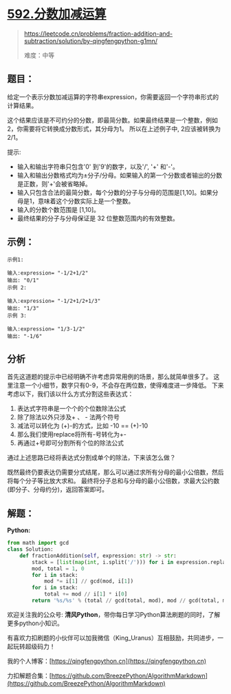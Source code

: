 # [592.分数加减运算](https://leetcode.cn/problems/fraction-addition-and-subtraction/solution/by-qingfengpython-g1mn/)

> https://leetcode.cn/problems/fraction-addition-and-subtraction/solution/by-qingfengpython-g1mn/
>
> 难度：中等

## 题目：
给定一个表示分数加减运算的字符串expression，你需要返回一个字符串形式的计算结果。

这个结果应该是不可约分的分数，即最简分数。如果最终结果是一个整数，例如2，你需要将它转换成分数形式，其分母为1。
所以在上述例子中, 2应该被转换为2/1。

提示:
- 输入和输出字符串只包含'0' 到'9'的数字，以及'/', '+' 和'-'。
- 输入和输出分数格式均为±分子/分母。如果输入的第一个分数或者输出的分数是正数，则'+'会被省略掉。
- 输入只包含合法的最简分数，每个分数的分子与分母的范围是[1,10]。如果分母是1，意味着这个分数实际上是一个整数。
- 输入的分数个数范围是 [1,10]。
- 最终结果的分子与分母保证是 32 位整数范围内的有效整数。


## 示例：

```
示例1:

输入:expression= "-1/2+1/2"
输出: "0/1"
示例 2:

输入:expression= "-1/2+1/2+1/3"
输出: "1/3"
示例 3:

输入:expression= "1/3-1/2"
输出: "-1/6"
```

## 分析
首先这道题的提示中已经明确不许考虑异常用例的场景，那么就简单很多了。
这里注意一个小细节，数字只有0-9，不会存在两位数，使得难度进一步降低。
下来考虑以下，我们该以什么方式分割这些表达式：
1. 表达式字符串是一个个的个位数除法公式
2. 除了除法以外只涉及+ 、 - 法两个符号
3. 减法可以转化为 (+)-的方式，比如 -10 == (+)-10
4. 那么我们使用replace将所有-号转化为+-
5. 再通过+号即可分割所有个位的除法公式

通过上述思路已经将表达式分割成单个的除法，下来该怎么做？

既然最终仍要表达仍需要分式结尾，那么可以通过求所有分母的最小公倍数，然后将每个分子等比放大求和。
最终将分子总和与分母的最小公倍数，求最大公约数(即分子、分母约分)，返回答案即可。

## 解题：

**Python:**

```python
from math import gcd
class Solution:
    def fractionAddition(self, expression: str) -> str:
        stack = [list(map(int, i.split('/'))) for i in expression.replace('-', '+-').split('+') if i]
        mod, total = 1, 0
        for i in stack:
            mod *= i[1] // gcd(mod, i[1])
        for i in stack:
            total += mod // i[1] * i[0]
        return '%s/%s' % (total // gcd(total, mod), mod // gcd(total, mod))
```

欢迎关注我的公众号: **清风Python**，带你每日学习Python算法刷题的同时，了解更多python小知识。

有喜欢力扣刷题的小伙伴可以加我微信（King_Uranus）互相鼓励，共同进步，一起玩转超级码力！

我的个人博客：[https://qingfengpython.cn](https://qingfengpython.cn)

力扣解题合集：[https://github.com/BreezePython/AlgorithmMarkdown](https://github.com/BreezePython/AlgorithmMarkdown)